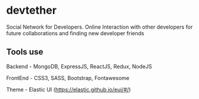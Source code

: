 # devtether

Social Network for Developers. Online Interaction with other developers for future collaborations and finding new developer friends

## Tools use

Backend - MongoDB, ExpressJS, ReactJS, Redux, NodeJS

FrontEnd - CSS3, SASS, Bootstrap, Fontawesome

Theme - Elastic UI (https://elastic.github.io/eui/#/)

